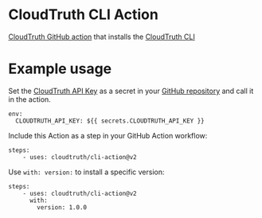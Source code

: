 # CloudTruth CLI Action
[CloudTruth GitHub action](https://docs.cloudtruth.com/integrations/github-actions) that installs the [CloudTruth CLI](https://docs.cloudtruth.com/configuration-management/cli-and-api/cloudtruth-cli)

# Example usage
Set the [CloudTruth API Key](https://docs.cloudtruth.com/organization-management/access-tokens) as a secret in your [GitHub repository](https://docs.github.com/en/actions/reference/encrypted-secrets#creating-encrypted-secrets-for-a-repository) and call it in the action. 
```
env:
  CLOUDTRUTH_API_KEY: ${{ secrets.CLOUDTRUTH_API_KEY }}
```

Include this Action as a step in your GitHub Action workflow:
```
steps:
    - uses: cloudtruth/cli-action@v2
```

Use ``with: version:`` to install a specific version:
```
steps:
    - uses: cloudtruth/cli-action@v2
      with:
        version: 1.0.0
```
